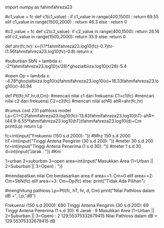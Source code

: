import numpy as fahmifahreza23

#c1_value = fc def c1(c1_value) : if c1_value in range(400,1500) : return 69.55 elif c1_value in range(1500,2000) : return 46.3 else : return 0

#c2_value = fc def c2(c2_value): if c2_value in range(400,1500): return 26.16 elif c2_value in range(1500,2000): return 33.9 else: return 0

def ahr(fc,hr): x=(1.1*fahmifahreza23.log10(fc)-0.7)hr-(1.56fahmifahreza23.log10(fc)-0.8) return x

#suburban SbN = lambda x: -2*fahmifahreza23.log10(x/28)*ghozialbiiza.log10(x/28)-5.4

#open Op = lambda x: -4.78*ghozialbiiza.log10(x)fahmifahreza23.log10(x)+18.33fahmifahreza23.log10(x)-40.94

def Ptl(fc,hT,hr,d,Cm): #mencari nilai c1 dari frekuensi C1=c1(fc) #mencari nilai c2 dari frekuensi C2=c2(fc) #mencari nilai a(hR) ahR=ahr(fc,hr)

#rumus cost 231 pathloss model Lp=C1+C2fahmifahreza23.log10(fc)-13.83fahmifahreza23.log10(hT)-ahR+(44.9-6.55*fahmifahreza23.log10(hT))fahmifahreza23.log10(d)+Cm print(Lp) return Lp

fc=int(input("Frekuensi (150 s.d 2000): ")) #Mhz 150 s.d 2000 hT=int(input("Tinggi Antena Pengirim (30 s.d 200): ")) #meter 30 s.d 200 hr=int(input("Tinggi Antena Penerima (1 s.d 30): ")) #meter 1 s.d 30 d=int(input("Jarak : ")) #Km

1=urban 2=suburban 3=open
area=int(input("Masukkan Area (1=Urban || 2=Suburban || 3=Open) : "))

#mendapatkan nilai Cm berdasarkan area if area==1: Cm=0 elif area==2: Cm=SbN(fc) elif area==3: Cm=Op(fc) else: print("Tidak Ada Pilihan")

#menghitung pathloss Lp=Ptl(fc, hT, hr, d, Cm) print("Nilai Pathloss dalam dB =", Lp,"dB")

Frekuensi (150 s.d 2000): 690 Tinggi Antena Pengirim (30 s.d 200): 69 Tinggi Antena Penerima (1 s.d 30): 6 Jarak : 9 Masukkan Area (1=Urban || 2=Suburban || 3=Open) : 2 129.55375332679415 Nilai Pathloss dalam dB = 129.55375332679415 dB
